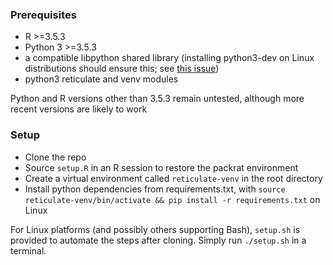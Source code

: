 ### Prerequisites
- R >=3.5.3
- Python 3 >=3.5.3
- a compatible libpython shared library (installing python3-dev on Linux distributions should ensure this; see [this issue](https://github.com/rstudio/reticulate/issues/637))
- python3 reticulate and venv modules

Python and R versions other than 3.5.3 remain untested, although more recent versions are likely to work

### Setup
- Clone the repo
- Source `setup.R` in an R session to restore the packrat environment
- Create a virtual environment called `reticulate-venv` in the root directory
- Install python dependencies from requirements.txt, with `source reticulate-venv/bin/activate && pip install -r requirements.txt` on Linux

For Linux platforms (and possibly others supporting Bash), `setup.sh` is provided to automate the steps after cloning.
Simply run `./setup.sh` in a terminal.
